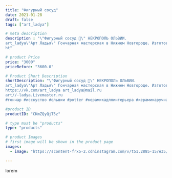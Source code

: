 ```yaml
---
title: "Фигурный сосуд"
date: 2021-01-28
draft: false
tags: ["art_ladya"]

# meta description
description : "\"Фигурный сосуд 🐓\" НЕКРОПОЛЬ ОЛЬВИИ. 
art_ladya\"Арт Ладья\" Гончарная мастерская в Нижнем Новгороде. Изготовление керамики и мастер//-классы по обучению. 
ht"

# product Price
price: "3000"
priceBefore: "3600.0"

# Product Short Description
shortDescription: "\"Фигурный сосуд 🐓\" НЕКРОПОЛЬ ОЛЬВИИ. 
art_ladya\"Арт Ладья\" Гончарная мастерская в Нижнем Новгороде. Изготовление керамики и мастер//-классы по обучению. 
https://vk.com/art_ladya art_ladya@mail.ru 
art//-ladya.Livemaster.ru
#гончар #исскуство #ольвии #potter #керамикадляинтерьера #керамикаручнаяработа #керамиканазаказ #handmade #ancientceramics #керамика #эксклюзивнаякерамика #greece #painter #dishes #decor #ceramicar #nntoday #claygoods #restaurant #earthenware #ceramic #design #antiquity #античнаякерамика #ceramicart #exclusive #петух #clay #авторскаякерамика #некрополь"

#product ID
productID: "CKmZQyQjT5z"

# type must be "products"
type: "products"

# product Images
# first image will be shown in the product page
images:
  - image: "https://scontent-frx5-2.cdninstagram.com/v/t51.2885-15/e35/143455480_117665796899829_1700170527445024346_n.jpg?_nc_ht=scontent-frx5-2.cdninstagram.com&_nc_cat=109&_nc_ohc=R49ZJ5bLHOsAX9ZVgHC&edm=APU89FABAAAA&ccb=7-4&oh=7ed7a86e2db9bc1cafc9c14d071eaaab&oe=612B1708&_nc_sid=86f79a&ig_cache_key=MjQ5Njc5NDE0ODA2MjcwNzMxNQ%3D%3D.2-ccb7-4"

---
```

lorem
